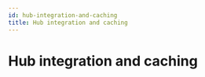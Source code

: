 ```yaml
---
id: hub-integration-and-caching
title: Hub integration and caching
---
```


# Hub integration and caching